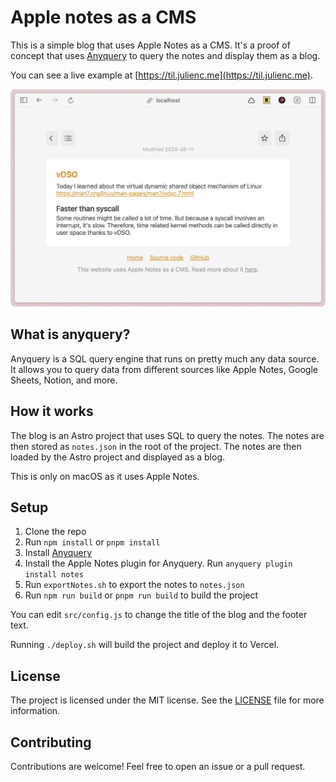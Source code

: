# Apple notes as a CMS

This is a simple blog that uses Apple Notes as a CMS. It's a proof of concept that uses [Anyquery](https://anyquery.dev) to query the notes and display them as a blog.

You can see a live example at [https://til.julienc.me](https://til.julienc.me).

![Example of the blog](example.png)

## What is anyquery?

Anyquery is a SQL query engine that runs on pretty much any data source. It allows you to query data from different sources like Apple Notes, Google Sheets, Notion, and more.

## How it works

The blog is an Astro project that uses SQL to query the notes. The notes are then stored as `notes.json` in the root of the project. The notes are then loaded by the Astro project and displayed as a blog.

This is only on macOS as it uses Apple Notes.

## Setup

1. Clone the repo
2. Run `npm install` or `pnpm install`
3. Install [Anyquery](https://anyquery.dev/docs/#installation)
4. Install the Apple Notes plugin for Anyquery. Run `anyquery plugin install notes`
5. Run `exportNotes.sh` to export the notes to `notes.json`
6. Run `npm run build` or `pnpm run build` to build the project

You can edit `src/config.js` to change the title of the blog and the footer text.

Running `./deploy.sh` will build the project and deploy it to Vercel.

## License

The project is licensed under the MIT license. See the [LICENSE](LICENSE.md) file for more information.

## Contributing

Contributions are welcome! Feel free to open an issue or a pull request.
